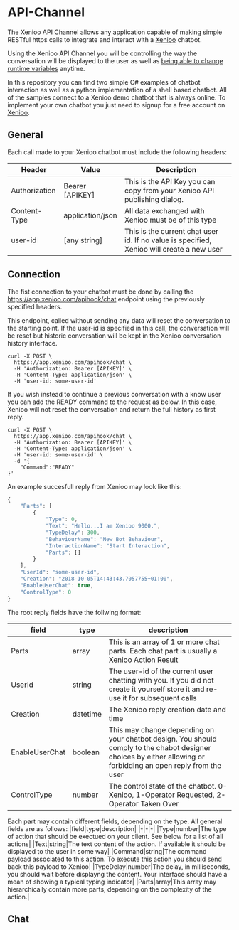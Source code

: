 # API-Channel

The Xenioo API Channel allows any application capable of making simple RESTful https calls to integrate and interact with a <a href='https://www.xenioo.com' target="_blank">Xenioo</a> chatbot. 

Using the Xenioo API Channel you will be controlling the way the conversation will be displayed to the user as well as <a href='https://www.xenioo.com/changing-conversation-flow/' target="_blank">being able to change runtime variables</a> anytime.

In this repository you can find two simple C# examples of chatbot interaction as well as a python implementation of a shell based chatbot. All of the samples connect to a Xenioo demo chatbot that is always online. To implement your own chatbot you just need to signup for a free account on <a href='https://app.xenioo.com/auth/signup' target="_blank">Xenioo</a>.

## General

Each call made to your Xenioo chatbot must include the following headers:

|Header           |Value            |Description
|-----------------|-----------------|-----------------|
|Authorization    |Bearer [APIKEY]  | This is the API Key you can copy from your Xenioo API publishing dialog. |
|Content-Type     |application/json | All data exchanged with Xenioo must be of this type |
|user-id          |[any string]     | This is the current chat user id. If no value is specified, Xenioo will create a new user|


## Connection

The fist connection to your chatbot must be done by calling the https://app.xenioo.com/apihook/chat endpoint using the previously specified headers. 

This endpoint, called without sending any data will reset the conversation to the starting point. If the user-id is specified in this call, the conversation will be reset but historic conversation will be kept in the Xenioo conversation history interface.

```shell
curl -X POST \
  https://app.xenioo.com/apihook/chat \
  -H 'Authorization: Bearer [APIKEY]' \
  -H 'Content-Type: application/json' \
  -H 'user-id: some-user-id'
```

If you wish instead to continue a previous conversation with a know user you can add the READY command to the request as below. In this case, Xenioo will not reset the conversation and return the full history as first reply.

```shell
curl -X POST \
  https://app.xenioo.com/apihook/chat \
  -H 'Authorization: Bearer [APIKEY]' \
  -H 'Content-Type: application/json' \
  -H 'user-id: some-user-id' \
  -d '{
	"Command":"READY"
}'
```

An example succesfull reply from Xenioo may look like this:

```javascript
{
    "Parts": [
        {
            "Type": 0,
            "Text": "Hello...I am Xenioo 9000.",
            "TypeDelay": 300,
            "BehaviourName": "New Bot Behaviour",
            "InteractionName": "Start Interaction",
            "Parts": []
        }
    ],
    "UserId": "some-user-id",
    "Creation": "2018-10-05T14:43:43.7057755+01:00",
    "EnableUserChat": true,
    "ControlType": 0
}
```

The root reply fields have the follwing format:

|field|type|description|
|-|-|-|
|Parts|array|This is an array of 1 or more chat parts. Each chat part is usually a Xenioo Action Result|
|UserId|string|The user-id of the current user chatting with you. If you did not create it yourself store it and re-use it for subsequent calls|
|Creation|datetime|The Xenioo reply creation date and time |
|EnableUserChat|boolean|This may change depending on your chatbot design. You should comply to the chabot designer choices by either allowing or forbidding an open reply from the user|
|ControlType|number|The control state of the chatbot. 0-Xenioo, 1-Operator Requested, 2-Operator Taken Over

Each part may contain different fields, depending on the type. All general fields are as follows:
|field|type|description|
|-|-|-|
|Type|number|The type of action that should be exectued on your client. See below for a list of all actions|
|Text|string|The text content of the action. If available it should be displayed to the user in some way|
|Command|string|The command payload associated to this action. To execute this action you should send back this payload to Xenioo|
|TypeDelay|number|The delay, in milliseconds, you should wait before displayng the content. Your interface should have a mean of showing a typical typing indicator|
|Parts|array|This array may hierarchically contain more parts, depending on the complexity of the action.|

















## Chat


